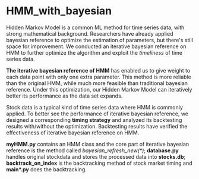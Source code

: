 # HMM_with_bayesian
Hidden Markov Model is a common ML method for time series data, with strong mathematical background. Researchers have already applied bayesian reference to optimize the estimation of parameters, but there's still space for improvement. We conducted an iterative bayesian reference on HMM to further optimize the algorithm and exploit the *timeliness* of time series data. 

**The iterative bayesian reference of HMM** has enabled us to give weight to each data point with only one extra parameter. This method is more reliable than the original HMM, while much more feasible than traditional bayesian reference. Under this optimization, our Hidden Markov Model can iteratively better its performance as the data set expands. 

Stock data is a typical kind of time series data where HMM is commonly applied. To better see the performance of iterative bayesian reference, we designed a corresponding **timing strategy** and analyzed its backtesting results with/without the optimization. Backtesting results have verified the effectiveness of iterative bayesian reference on HMM.

**myHMM.py** contains an HMM class and the core part of iterative bayesian reference is the method called *bayesian_refresh_new(\*)*; **database.py** handles original stockdata and stores the processed data into **stocks.db**; **backtrack_on_index** is the backtracking method of stock market timing and **main\*.py** does the backtracking.